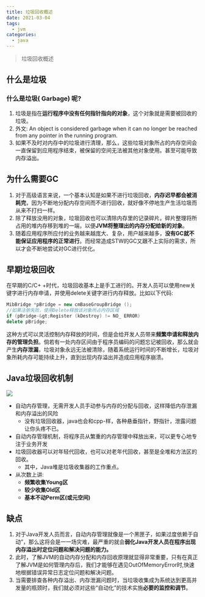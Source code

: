 ```yaml
---
title: 垃圾回收概述
date: 2021-03-04
tags:
  - jvm
categories:
  - java
---
```


>垃圾回收概述

## 什么是垃圾
### 什么是垃圾( Garbage) 呢?
1. 垃圾是指在**运行程序中没有任何指针指向的对象**，这个对象就是需要被回收的垃圾。
2. 外文: An object is considered garbage when it can no longer be reached from any pointer in the running program.
3. 如果不及时对内存中的垃圾进行清理，那么，这些垃圾对象所占的内存空间会一直保留到应用程序结束，被保留的空间无法被其他对象使用。甚至可能导致内存溢出。

## 为什么需要GC

1. 对于高级语言来说，一个基本认知是如果不进行垃圾回收，**内存迟早都会被消耗完**，因为不断地分配内存空间而不进行回收，就好像不停地生产生活垃圾而从来不打扫一样。
2. 除了释放没用的对象，垃圾回收也可以清除内存里的记录碎片。碎片整理将所占用的堆内存移到堆的一端，以便**JVM将整理出的内存分配给新的对象**。
3. 随着应用程序所应付的业务越来越庞大、复杂，用户越来越多，**没有GC就不能保证应用程序的正常进行**。而经常造成STW的GC又跟不上实际的需求，所以才会不断地尝试对GC进行优化。

## 早期垃圾回收
在早期的C/C+ +时代，垃圾回收基本上是手工进行的。开发人员可以使用new关键字进行内存申请，并使用delete关键字进行内存释放。比如以下代码:
```cpp
MibBridge *pBridge = new cmBaseGroupBridge ();
//如果注册失败，使用Delete释放该对象所占内存区域
if (pBridge-&gt;Register (kDestroy) != NO_ ERROR)
delete pBridge;
```
这种方式可以灵活控制内存释放的时间，但是会给开发人员带来**频繁申请和释放内存的管理负担**。倘若有一处内存区间由于程序员编码的问题忘记被回收，那么就会产生**内存泄漏**，垃圾对象永远无法被清除，随着系统运行时间的不断增长，垃圾对象所耗内存可能持续上升，直到出现内存溢出并造成应用程序崩溃。

## Java垃圾回收机制
![](https://kuangstudy.oss-cn-beijing.aliyuncs.com/bbs/2021/03/02/kuangstudy438aa976-f556-46ea-bdfd-f89b70034bef.jpg)

- 自动内存管理，无需开发人员手动参与内存的分配与回收，这样降低内存泄漏和内存溢出的风险
	- 没有垃圾回收器，java也会和cpp-样，各种悬垂指针，野指针，泄露问题让你头疼不已。
- 自动内存管理机制，将程序员从繁重的内存管理中释放出来，可以更专心地专注于业务开发
- 垃圾回收器可以对年轻代回收，也可以对老年代回收，甚至是全堆和方法区的回收。
	- 其中，Java堆是垃圾收集器的工作重点。
- 从次数上讲:
	- **频繁收集Young区**
	- **较少收集Old区**
	- **基本不动Perm区(或元空间)**

## 缺点
1. 对于Java开发人员而言，自动内存管理就像是一个黑匣子，如果过度依赖于自动”，那么这将会是一一场灾难，最严重的就会**弱化Java开发人员在程序出现内存溢出时定位问题和解决问题的能力。**
2. 此时，了解JVM的自动内存分配和内存回收原理就显得非常重要，只有在真正了解JVM是如何管理内存后，我们才能够在遇见OutOfMemoryError时,快速地根据错误异常日志定位问题和解决问题。
3. 当需要排查各种内存溢出、内存泄漏问题时，当垃圾收集成为系统达到更高并发量的瓶颈时，我们就必须对这些“自动化”的技术实施**必要的监控和调节**。


